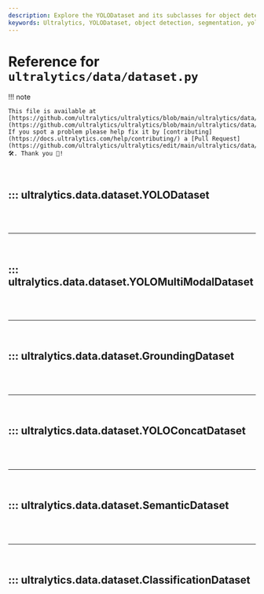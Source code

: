 ```yaml
---
description: Explore the YOLODataset and its subclasses for object detection, segmentation, and multi-modal tasks. Find details on yolo_formatted_dataset loading, caching, and augmentation.
keywords: Ultralytics, YOLODataset, object detection, segmentation, yolo_formatted_dataset loading, caching, data augmentation
---
```


# Reference for `ultralytics/data/dataset.py`

!!! note

    This file is available at [https://github.com/ultralytics/ultralytics/blob/main/ultralytics/data/dataset.py](https://github.com/ultralytics/ultralytics/blob/main/ultralytics/data/dataset.py). If you spot a problem please help fix it by [contributing](https://docs.ultralytics.com/help/contributing/) a [Pull Request](https://github.com/ultralytics/ultralytics/edit/main/ultralytics/data/dataset.py) 🛠️. Thank you 🙏!

<br>

## ::: ultralytics.data.dataset.YOLODataset

<br><br><hr><br>

## ::: ultralytics.data.dataset.YOLOMultiModalDataset

<br><br><hr><br>

## ::: ultralytics.data.dataset.GroundingDataset

<br><br><hr><br>

## ::: ultralytics.data.dataset.YOLOConcatDataset

<br><br><hr><br>

## ::: ultralytics.data.dataset.SemanticDataset

<br><br><hr><br>

## ::: ultralytics.data.dataset.ClassificationDataset

<br><br>
